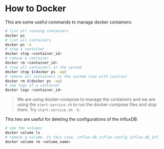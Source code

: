 # How to Docker

This are some useful commands to manage docker containers:

```bash
# list all running containers
docker ps
# list all containers
docker ps -a
# stop a container
docker stop <container_id>
# remove a container
docker rm <container_id>
# stop all containers in the system
docker stop $(docker ps -aq)
# remove all containers in the system (use with caution)
docker rm $(docker ps -aq)
# see logs of a container
docker logs <container_id>
```

> We are using docker-compose to manage the containers and we are using the
`start-service.sh` to run the docker-compose files and stop them.
Try `start-service.sh -h`.

This two are useful for deleting the configurations of the influxDB:

```bash
# see the volumes
docker volume ls
# remove a volume. In this case, influx-db_influx-config influx-db_influx-data.
docker volume rm <volume_name>
```
